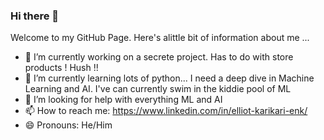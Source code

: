 ### Hi there 👋

Welcome to my GitHub Page. Here's alittle bit of information about me ...

- 🔭 I’m currently working on a secrete project. Has to do with store products ! Hush !!
- 🌱 I’m currently learning lots of python... I need a deep dive in Machine Learning and AI. I've can currently swim in the kiddie pool of ML 
- 🤔 I’m looking for help with everything ML and AI
- 📫 How to reach me: https://www.linkedin.com/in/elliot-karikari-enk/
- 😄 Pronouns: He/Him

